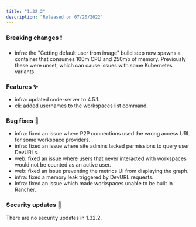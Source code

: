 ```yaml
---
title: "1.32.2"
description: "Released on 07/20/2022"
---
```


### Breaking changes ❗

- infra: the "Getting default user from image" build step now spawns a container
  that consumes 100m CPU and 250mb of memory. Previously these were unset, which
  can cause issues with some Kubernetes variants.

### Features ✨

- infra: updated code-server to 4.5.1.
- cli: added usernames to the workspaces list command.

### Bug fixes 🐛

- infra: fixed an issue where P2P connections used the wrong access URL for some
  workspace providers.
- infra: fixed an issue where site admins lacked permissions to query user
  DevURLs.
- web: fixed an issue where users that never interacted with workspaces would
  not be counted as an active user.
- web: fixed an issue preventing the metrics UI from displaying the graph.
- infra: fixed a memory leak triggered by DevURL requests.
- infra: fixed an issue which made workspaces unable to be built in Rancher.

### Security updates 🔐

There are no security updates in 1.32.2.
